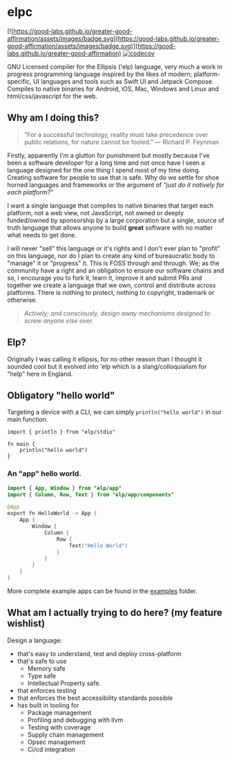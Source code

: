 # elpc

[![https://good-labs.github.io/greater-good-affirmation/assets/images/badge.svg](https://good-labs.github.io/greater-good-affirmation/assets/images/badge.svg)](https://good-labs.github.io/greater-good-affirmation)
[![codecov](https://codecov.io/gh/elp-lang/elpc/graph/badge.svg?token=9HRZ43JYME)](https://codecov.io/gh/elp-lang/elpc)

GNU Licensed compiler for the Ellipsis ('elp) language, very much a work in progress programming language inspired by the likes of modern; platform-specific, UI languages and tools such as Swift UI and Jetpack Compose. Compiles to native binaries for Android, iOS, Mac, Windows and Linux and html/css/javascript for the web.

## Why am I doing this?

> “For a successful technology, reality must take precedence over public relations, for nature cannot be fooled.”
> ― Richard P. Feynman

Firstly, apparently I'm a glutton for punishment but mostly because I've been a software developer for a long time and not once have I seen a language designed for the one thing I spend most of my time doing. Creating software for people to use that is safe. Why do we settle for shoe horned languages and frameworks or the argument of _"just do it natively for each platform?"_

I want a single language that compiles to native binaries that target each platform, not a web view, not JavaScript, not owned or deeply funded/owned by sponsorship by a large corporation but a single, source of truth language that allows anyone to build **great** software with no matter what needs to get done.

I will never "sell" this language or it's rights and I don't ever plan to "profit" on this language, nor do I plan to create any kind of bureaucratic body to "manage" it or "progress" it. This is FOSS through and through. We; as the community have a right and an obligation to ensure our software chains and so, I encourage you to fork it, learn it, improve it and submit PRs and together we create a language that we own, control and distribute across platforms. There is nothing to protect, nothing to copyright, trademark or otherwise.

>_Actively; and consciously, design away mechanisms designed to screw anyone else over._

## Elp?

Originally I was calling it ellipsis, for no other reason than I thought it sounded cool but it evolved into 'elp which is a slang/colloquialism for "help" here in England.

## Obligatory "hello world"

Targeting a device with a CLI, we can simply `println("hello world")` in our main function.

```
import { println } from "elp/stdio"

fn main {
    println("hello world")
}
```

### An "app" hello world.

```kotlin
import { App, Window } from "elp/app"
import { Column, Row, Text } from "elp/app/components"

@App
export fn HelloWorld -> App {
	App {
		Window {
			Column {
				Row {
					Text("Hello World")
				}
			}
		}
	}
}
```

More complete example apps can be found in the [examples](https://github.com/elp-lang/elpc/tree/main/examples) folder.

## What am I actually trying to do here? (my feature wishlist)

Design a language:

* that's easy to understand, test and deploy cross-platform
* that's safe to use
  * Memory safe
  * Type safe
  * Intellectual Property safe.
* that enforces testing
* that enforces the best accessibility standards possible
* has built in tooling for
  * Package management
  * Profiling and debugging with llvm
  * Testing with coverage
  * Supply chain management
  * Opsec management
  * Ci/cd integration
